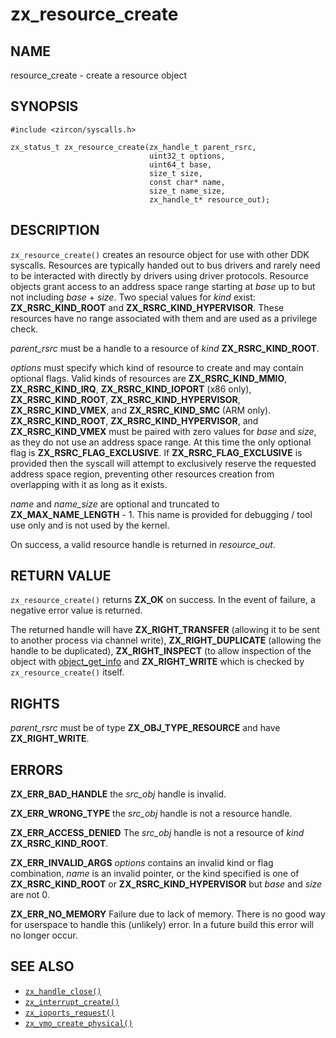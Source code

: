 # zx_resource_create

## NAME

<!-- Updated by update-docs-from-abigen, do not edit. -->

resource_create - create a resource object

## SYNOPSIS

<!-- Updated by update-docs-from-abigen, do not edit. -->

```
#include <zircon/syscalls.h>

zx_status_t zx_resource_create(zx_handle_t parent_rsrc,
                               uint32_t options,
                               uint64_t base,
                               size_t size,
                               const char* name,
                               size_t name_size,
                               zx_handle_t* resource_out);
```

## DESCRIPTION

`zx_resource_create()` creates an resource object for use with other DDK
syscalls. Resources are typically handed out to bus drivers and rarely need to
be interacted with directly by drivers using driver protocols. Resource objects
grant access to an address space range starting at *base* up to but not
including *base* + *size*. Two special values for *kind* exist:
**ZX_RSRC_KIND_ROOT** and **ZX_RSRC_KIND_HYPERVISOR**. These resources have no
range associated with them and are used as a privilege check.

*parent_rsrc* must be a handle to a resource of *kind* **ZX_RSRC_KIND_ROOT**.

*options* must specify which kind of resource to create and may contain optional
flags. Valid kinds of resources are **ZX_RSRC_KIND_MMIO**, **ZX_RSRC_KIND_IRQ**,
**ZX_RSRC_KIND_IOPORT** (x86 only), **ZX_RSRC_KIND_ROOT**,
**ZX_RSRC_KIND_HYPERVISOR**, **ZX_RSRC_KIND_VMEX**, and **ZX_RSRC_KIND_SMC**
(ARM only).
**ZX_RSRC_KIND_ROOT**, **ZX_RSRC_KIND_HYPERVISOR**, and **ZX_RSRC_KIND_VMEX**
must be paired with zero values for *base* and *size*, as they do not use
an address space range.
At this time the only optional flag is **ZX_RSRC_FLAG_EXCLUSIVE**. If
**ZX_RSRC_FLAG_EXCLUSIVE** is provided then the syscall will attempt to
exclusively reserve the requested address space region, preventing other
resources creation from overlapping with it as long as it exists.

*name* and *name_size* are optional and truncated to **ZX_MAX_NAME_LENGTH** - 1.
This name is provided for debugging / tool use only and is not used by the
kernel.

On success, a valid resource handle is returned in *resource_out*.

## RETURN VALUE

`zx_resource_create()` returns **ZX_OK** on success. In the event of failure, a
negative error value is returned.

The returned handle will have **ZX_RIGHT_TRANSFER** (allowing it to be sent to
another process via channel write), **ZX_RIGHT_DUPLICATE** (allowing the handle
to be duplicated), **ZX_RIGHT_INSPECT** (to allow inspection of the object with
[object_get_info](object_get_info.md) and **ZX_RIGHT_WRITE** which is checked by
`zx_resource_create()` itself.

## RIGHTS

<!-- Updated by update-docs-from-abigen, do not edit. -->

*parent_rsrc* must be of type **ZX_OBJ_TYPE_RESOURCE** and have **ZX_RIGHT_WRITE**.

## ERRORS

**ZX_ERR_BAD_HANDLE** the *src_obj* handle is invalid.

**ZX_ERR_WRONG_TYPE** the *src_obj* handle is not a resource handle.

**ZX_ERR_ACCESS_DENIED** The *src_obj* handle is not a resource of *kind*
**ZX_RSRC_KIND_ROOT**.

**ZX_ERR_INVALID_ARGS** *options* contains an invalid kind or flag combination,
*name* is an invalid pointer, or the kind specified is one of
**ZX_RSRC_KIND_ROOT** or **ZX_RSRC_KIND_HYPERVISOR** but *base* and *size* are
not 0.

**ZX_ERR_NO_MEMORY** Failure due to lack of memory. There is no good way for
userspace to handle this (unlikely) error. In a future build this error will no
longer occur.

## SEE ALSO

 - [`zx_handle_close()`]
 - [`zx_interrupt_create()`]
 - [`zx_ioports_request()`]
 - [`zx_vmo_create_physical()`]

<!-- References updated by update-docs-from-abigen, do not edit. -->

[`zx_handle_close()`]: handle_close.md
[`zx_interrupt_create()`]: interrupt_create.md
[`zx_ioports_request()`]: ioports_request.md
[`zx_vmo_create_physical()`]: vmo_create_physical.md
